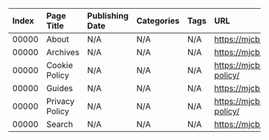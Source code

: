 | Index | Page Title     | Publishing Date | Categories | Tags | URL                             |
|:------|:---------------|:----------------|:-----------|:-----|:--------------------------------|
| 00000 | About          | N/A             | N/A        | N/A  | https://mjcb.io/about/          |
| 00000 | Archives       | N/A             | N/A        | N/A  | https://mjcb.io/archive/        |
| 00000 | Cookie Policy  | N/A             | N/A        | N/A  | https://mjcb.io/cookie-policy/  |
| 00000 | Guides         | N/A             | N/A        | N/A  | https://mjcb.io/guides/         |
| 00000 | Privacy Policy | N/A             | N/A        | N/A  | https://mjcb.io/privacy-policy/ |
| 00000 | Search         | N/A             | N/A        | N/A  | https://mjcb.io/search/         |
